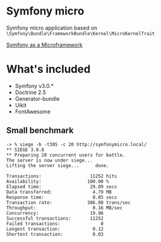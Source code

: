 # Symfony micro
Symfony micro application based on ```\Symfony\Bundle\FrameworkBundle\Kernel\MicroKernelTrait```

[Symfony as a Microframework](http://symfony.com/blog/new-in-symfony-2-8-symfony-as-a-microframework)


# What's included
 - Symfony v3.0.*
 - Doctrine 2.5
 - Generator-bundle
 - Uikit
 - FontAwesome

## Small benchmark
```
-> % siege -b -t30S -c 20 http://symfonymicro.local/
** SIEGE 3.0.8
** Preparing 20 concurrent users for battle.
The server is now under siege...
Lifting the server siege...      done.

Transactions:                  11252 hits
Availability:                 100.00 %
Elapsed time:                  29.09 secs
Data transferred:               4.79 MB
Response time:                  0.05 secs
Transaction rate:             386.80 trans/sec
Throughput:                     0.16 MB/sec
Concurrency:                   19.96
Successful transactions:       11252
Failed transactions:               0
Longest transaction:            0.12
Shortest transaction:           0.03
```
